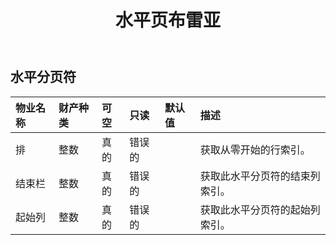 ﻿---
title: 水平页布雷亚
second_title: Aspose.Cells Cloud Documen
type: docs
url: /zh/specification/model/horizontalpagebreak/
description: Aspose.Cells 云模型规范：HorizontalPageBreak。轻松处理 Excel 和其他电子表格文档，具有打开、生成、编辑、拆分、合并、比较和转换等功能
weight: 50
---
## **水平分页符**

 

|物业名称|财产种类|可空|只读|默认值|描述|
|:- |:- |:- |:- |:- |:- |
|排|整数|真的|错误的||获取从零开始的行索引。|
|结束栏|整数|真的|错误的||获取此水平分页符的结束列索引。|
|起始列|整数|真的|错误的||获取此水平分页符的起始列索引。|

